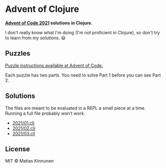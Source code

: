 # Advent of Clojure

**[Advent of Code 2021](https://adventofcode.com/2021) solutions in Clojure.**

I don't really know what I'm doing
(I'm not proficient in Clojure),
so don't try to learn from my solutions. 😃

## Puzzles

[Puzzle instructions available at Advent of Code.](https://adventofcode.com/)

Each puzzle has two parts.
You need to solve Part 1 before you can see Part 2.

## Solutions

The files are meant to be evaluated in a REPL a small piece at a time.
Running a full file probably won't work.

- [2021/01.clj](src/advent_of_clojure/2021/01.clj)
- [2021/02.clj](src/advent_of_clojure/2021/02.clj)
- [2021/03.clj](src/advent_of_clojure/2021/03.clj)

## License

MIT &copy; Matias Kinnunen
